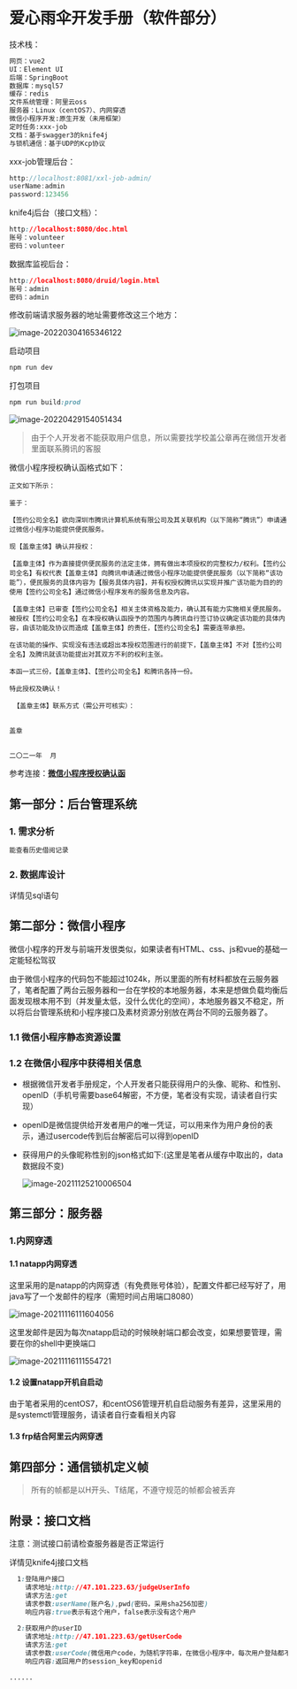 # 爱心雨伞开发手册（软件部分）

技术栈：

```html
网页：vue2
UI：Element UI
后端：SpringBoot
数据库：mysql57
缓存：redis
文件系统管理：阿里云oss
服务器：Linux（centOS7）、内网穿透
微信小程序开发:原生开发（未用框架）
定时任务:xxx-job
文档：基于swagger3的knife4j
与锁机通信：基于UDP的Kcp协议
```

xxx-job管理后台：

```java
http://localhost:8081/xxl-job-admin/
userName:admin
password:123456
```

knife4j后台（接口文档）：

```css
http://localhost:8080/doc.html
账号：volunteer
密码：volunteer
```

数据库监视后台：

```css
http://localhost:8080/druid/login.html
账号：admin
密码：admin
```

修改前端请求服务器的地址需要修改这三个地方：

![image-20220304165346122](https://cdn.fengxianhub.top/resources-master/202203041653393.png)



启动项目

```css
npm run dev
```

打包项目

```css
npm run build:prod
```

![image-20220429154051434](https://cdn.fengxianhub.top/resources-master/202204291540663.png)



>由于个人开发者不能获取用户信息，所以需要找学校盖公章再在微信开发者里面联系腾讯的客服

微信小程序授权确认函格式如下：

```shell
正文如下所示：

鉴于：

【签约公司全名】欲向深圳市腾讯计算机系统有限公司及其关联机构（以下简称“腾讯”）申请通过微信小程序功能提供便民服务。

现【盖章主体】确认并授权：

【盖章主体】作为直接提供便民服务的法定主体，拥有做出本项授权的完整权力/权利。【签约公司全名】有权代表【盖章主体】向腾讯申请通过微信小程序功能提供便民服务（以下简称“该功能”），便民服务的具体内容为【服务具体内容】，并有权授权腾讯以实现并推广该功能为目的的使用【签约公司全名】通过微信小程序发布的服务信息及内容。

【盖章主体】已审查【签约公司全名】相关主体资格及能力，确认其有能力实施相关便民服务。被授权【签约公司全名】在本授权确认函授予的范围内与腾讯自行签订协议确定该功能的具体内容，由该功能及协议而造成【盖章主体】的责任，【签约公司全名】需要连带承担。

在该功能的操作、实现没有违法或超出本授权范围进行的前提下，【盖章主体】不对【签约公司全名】及腾讯就该功能提出对其双方不利的权利主张。

本函一式三份，【盖章主体】、【签约公司全名】和腾讯各持一份。

特此授权及确认！

 【盖章主体】联系方式（需公开可核实）：

                                                                                                                            盖章

                                                                                                                             二〇二一年  月
```

参考连接：<a href="https://www.jianshu.com/p/3ea87ef6e36d">**微信小程序授权确认函**</a>

## 第一部分：后台管理系统

### 1. 需求分析

```xml
能查看历史借阅记录
```





### 2. 数据库设计

详情见sql语句











## 第二部分：微信小程序

微信小程序的开发与前端开发很类似，如果读者有HTML、css、js和vue的基础一定能轻松驾驭

由于微信小程序的代码包不能超过1024k，所以里面的所有材料都放在云服务器了，笔者配置了两台云服务器和一台在学校的本地服务器，本来是想做负载均衡后面发现根本用不到（并发量太低，没什么优化的空间），本地服务器又不稳定，所以将后台管理系统和小程序接口及素材资源分别放在两台不同的云服务器了。

### 1.1  微信小程序静态资源设置



### 1.2  在微信小程序中获得相关信息

- 根据微信开发者手册规定，个人开发者只能获得用户的头像、昵称、和性别、openID（手机号需要base64解密，不方便，笔者没有实现，请读者自行实现）

- openID是微信提供给开发者用户的唯一凭证，可以用来作为用户身份的表示，通过usercode传到后台解密后可以得到openID

- 获得用户的头像昵称性别的json格式如下:(这里是笔者从缓存中取出的，data数据段不变)

  ![image-20211125210006504](https://cdn.fengxianhub.top/resources-master/202111252100160.png)











## 第三部分：服务器



### 1.内网穿透

#### 1.1 natapp内网穿透

​		这里采用的是natapp的内网穿透（有免费账号体验），配置文件都已经写好了，用java写了一个发邮件的程序（需短时间占用端口8080）

![image-20211116111604056](https://cdn.fengxianhub.top/resources-master/202111161116202.png)

​		这里发邮件是因为每次natapp启动的时候映射端口都会改变，如果想要管理，需要在你的shell中更换端口

![image-20211116111554721](https://cdn.fengxianhub.top/resources-master/202111161115903.png)



#### 1.2 设置natapp开机自启动

​		由于笔者采用的centOS7，和centOS6管理开机自启动服务有差异，这里采用的是systemctl管理服务，请读者自行查看相关内容





#### 1.3 frp结合阿里云内网穿透



## 第四部分：通信锁机定义帧

>所有的帧都是以H开头、T结尾，不遵守规范的帧都会被丢弃











## 附录：接口文档

注意：测试接口前请检查服务器是否正常运行

详情见knife4j接口文档





```css
  1:登陆用户接口
    请求地址:http://47.101.223.63/judgeUserInfo
    请求方法:get
    请求参数:userName(账户名),pwd(密码，采用sha256加密)
    响应内容:true表示有这个用户，false表示没有这个用户
	
  2:获取用户的userID
    请求地址:http://47.101.223.63/getUserCode
    请求方法:get
    请求参数:userCode(微信用户code，为随机字符串，在微信小程序中，每次用户登陆都不一样，但是Us)
    响应内容:返回用户的session_key和openid

......
```











